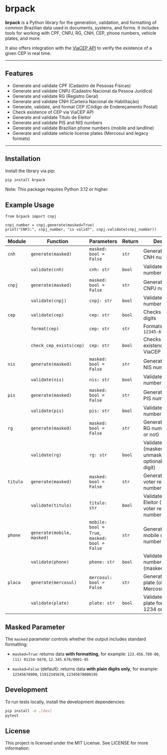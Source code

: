 # brpack

**brpack** is a Python library for the generation, validation, and formatting of common Brazilian data used in documents, systems, and forms. It includes tools for working with CPF, CNPJ, RG, CNH, CEP, phone numbers, vehicle plates, and more.

It also offers integration with the [ViaCEP API](https://viacep.com.br) to verify the existence of a given CEP in real time.

---

## Features

- Generate and validate CPF (Cadastro de Pessoas Físicas)
- Generate and validate CNPJ (Cadastro Nacional da Pessoa Jurídica)
- Generate and validate RG (Registro Geral)
- Generate and validate CNH (Carteira Nacional de Habilitação)
- Generate, validate, and format CEP (Código de Endereçamento Postal)
- Check existence of CEP via ViaCEP API
- Generate and validate Título de Eleitor
- Generate and validate PIS and NIS numbers
- Generate and validate Brazilian phone numbers (mobile and landline)
- Generate and validate vehicle license plates (Mercosul and legacy formats)

---

## Installation

Install the library via pip:

```bash
pip install brpack
```

Note: This package requires Python 3.12 or higher.

## Example Usage

```
from brpack import cnpj

cnpj_number = cnpj.generate(masked=True)
print("CNPJ:", cnpj_number, "is valid?", cnpj.validate(cnpj_number))
```

| Module   | Function                   | Parameters                                    | Return | Description                                                               |
| -------- | -------------------------- | --------------------------------------------- | ------ | ------------------------------------------------------------------------- |
| `cnh`    | `generate(masked)`         | `masked: bool = False`                        | `str`  | Generates a valid CNH number                                              |
|          | `validate(cnh)`            | `cnh: str`                                    | `bool` | Validates a CNH number                                                    |
| `cnpj`   | `generate(masked)`         | `masked: bool = False`                        | `str`  | Generates a valid CNPJ number                                             |
|          | `validate(cnpj)`           | `cnpj: str`                                   | `bool` | Validates a CNPJ number                                                   |
| `cep`    | `validate(cep)`            | `cep: str`                                    | `bool` | Checks if CEP is 8 digits                                                 |
|          | `format(cep)`              | `cep: str`                                    | `str`  | Formats CEP as `12345-678`                                                |
|          | `check_cep_exists(cep)`    | `cep: str`                                    | `bool` | Checks CEP existence via ViaCEP API                                       |
| `nis`    | `generate(masked)`         | `masked: bool = False`                        | `str`  | Generates a valid NIS number                                              |
|          | `validate(nis)`            | `nis: str`                                    | `bool` | Validates a NIS number                                                    |
| `pis`    | `generate(masked)`         | `masked: bool = False`                        | `str`  | Generates a valid PIS number                                              |
|          | `validate(pis)`            | `pis: str`                                    | `bool` | Validates a PIS number                                                    |
| `rg`     | `generate(masked)`         | `masked: bool = False`                        | `str`  | Generates a random RG number (masked or not)                              |
|          | `validate(rg)`             | `rg: str`                                     | `bool` | Validates RG format (masked or unmasked, with optional 'X' as last digit) |
| `titulo` | `generate(masked)`         | `masked: bool = False`                        | `str`  | Generates a valid voter registration number                               |
|          | `validate(titulo)`         | `titulo: str`                                 | `bool` | Validates a Título de Eleitor (12-digit voter registration number)        |
| `phone`  | `generate(mobile, masked)` | `mobile: bool = True`, `masked: bool = False` | `str`  | Generates Brazilian mobile or landline number                             |
|          | `validate(phone)`          | `phone: str`                                  | `bool` | Validates phone number format (masked/unmasked)                           |
| `placa`  | `generate(mercosul)`       | `mercosul: bool = False`                      | `str`  | Generates vehicle plate (old or Mercosul format)                          |
|          | `validate(plate)`          | `plate: str`                                  | `bool` | Validates vehicle plate format (ABC-1234 or ABC1D23)                      |

## Masked Parameter

The `masked` parameter controls whether the output includes standard formatting:

- `masked=True`: returns data **with formatting**, for example:
  `123.456.789-00`, `(11) 91234-5678`, `12.345.678/0001-95`

- `masked=False` (default): returns data **with plain digits only**, for example:
  `12345678900`, `11912345678`, `12345678000195`

## Development
To run tests locally, install the development dependencies:

```bash
pip install -e .[dev]
pytest
```

## License
This project is licensed under the MIT License. See LICENSE for more information.